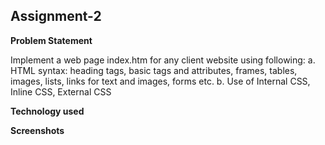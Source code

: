 ## Assignment-2

**Problem Statement**

Implement a web page index.htm for any client website using following:
a. HTML syntax: heading tags, basic tags and attributes, frames, tables, images, lists, links for text and images, forms etc.
b. Use of Internal CSS, Inline CSS, External CSS

**Technology used** 

**Screenshots**

